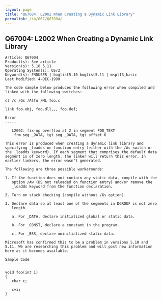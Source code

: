 ```yaml
---
layout: page
title: "Q67004: L2002 When Creating a Dynamic Link Library"
permalink: /kb/067/Q67004/
---
```


## Q67004: L2002 When Creating a Dynamic Link Library

	Article: Q67004
	Product(s): See article
	Version(s): 5.10 5.11
	Operating System(s): OS/2
	Keyword(s): ENDUSER | buglist5.10 buglist5.11 | mspl13_basic
	Last Modified: 4-DEC-1990
	
	The code sample below produces the following error when compiled and
	linked with the following switches:
	
	cl /c /Gs /Alfu /ML foo.c
	
	link foo.obj, foo.dll,,, foo.def;
	
	Error
	-----
	
	   L2002: fix-up overflow at 2 in segment FOO_TEXT
	    frm seg _DATA, tgt seg _DATA, tgt offset 0
	
	This error is produced when creating a dynamic link library and
	specifying _loadds on function entry (either with the /Au switch or
	the _loadds keyword). If each segment that comprises the default data
	segment is of zero length, the linker will return this error. In
	earlier linkers, the error wasn't generated.
	
	The following are three possible workarounds:
	
	1. If the function does not contain any static data, compile with the
	   option /Aw (DS not reloaded on function entry) and/or remove the
	   _loadds keyword from the function declaration.
	
	2. Turn on stack checking (compile without /Gs option).
	
	3. Declare data so at least one of the segments in DGROUP is not zero
	   length.
	
	   a. For _DATA, declare initialized global or static data.
	
	   b. For _CONST, declare a constant in the program.
	
	   c. For _BSS, declare uninitialized static data.
	
	Microsoft has confirmed this to be a problem in versions 5.10 and
	5.11. We are researching this problem and will post new information
	here as it becomes available.
	
	Sample Code
	-----------
	
	void foo(int i)
	{
	   char c;
	
	   c=i;
	}
